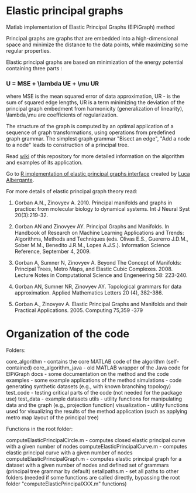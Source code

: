 # Elastic principal graphs
Matlab implementation of Elastic Principal Graphs (ElPiGraph) method

Principal graphs are graphs that are embedded into a high-dimensional space and minimize the distance to the data points, while maximizing some regular properties.

Elastic principal graphs are based on minimization of the energy potential containing three parts :

### U = MSE + \lambda UE + \mu UR

where MSE is the mean squared error of data approximation, UR - is the sum of squared edge lengths, UR is a term minimizing the deviation of the principal graph embedment from harmonicity (generalization of linearity), \lambda,\mu are coefficients of regularization.

The structure of the graph is computed by an optimal application of a sequence of graph transformations, using operations from predefined graph grammar.
The simplest graph grammar "Bisect an edge", "Add a node to a node" leads to construction of a principal tree.

Read [wiki](https://github.com/auranic/Elastic-principal-graphs/wiki) of this repository for more detailed information on the algorithm
and examples of its application.

Go to [R implementation of elastic principal graphs interface](https://github.com/Albluca/rpgraph) created by [Luca Albergante](https://github.com/Albluca).

For more details of elastic principal graph theory read:

1) Gorban A.N., Zinovyev A. 2010. Principal manifolds and graphs in practice: from molecular biology to dynamical systems. Int J Neural Syst 20(3):219-32.

2) Gorban AN and Zinovyev AY. Principal Graphs and Manifolds. In Handbook of Research on Machine Learning Applications and Trends: Algorithms, Methods and Techniques (eds. Olivas E.S., Guererro J.D.M., Sober M.M., Benedito J.R.M., Lopes A.J.S.). Information Science Reference, September 4, 2009.

3) Gorban A, Sumner N, Zinovyev A. Beyond The Concept of Manifolds: Principal Trees, Metro Maps, and Elastic Cubic Complexes. 2008. Lecture Notes in Computational Science and Engeneering 58: 223-240.

4) Gorban AN, Sumner NR, Zinovyev AY. Topological grammars for data approximation. Applied Mathematics Letters 20 (4), 382-386.

5) Gorban A., Zinovyev A. Elastic Principal Graphs and Manifolds and their Practical Applications. 2005. Computing 75,359 -379

# Organization of the code

Folders:

core_algorithm 		- contains the core MATLAB code of the algorithm (self-contained)
core_algorithm_java	- old MATLAB wrapper of the Java code for ElPiGraph
docs			- some documentation on the method and the code
examples		- some example applications of the method
simulations		- code generating synthetic datasets (e.g., with known branching topology)
test_code		- testing critical parts of the code (not needed for the package use)
test_data		- example datasets 
utils			- utility functions for manipulating data and the graph (e.g., projection function)
visualization		- utility functions used for visualizing the results of the method application (such as applying metro map layout of the principal tree)

Functions in the root folder:

computeElasticPrincipalCircle.m		- computes closed elastic principal curve with a given number of nodes
computeElasticPrincipalCurve.m          - computes elastic principal curve with a given number of nodes
computeElasticPrincipalGraph.m		- computes elastic principal graph for a dataset with a given number of nodes and defined set of grammars (principal tree grammar by default)
setallpaths.m				- set all paths to other folders (needed if some functions are called directly, bypassing the root folder "computeElasticPrincipalXXX.m" functions)

 